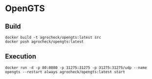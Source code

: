 # OpenGTS


## Build

```
docker build -t agrocheck/opengts:latest src
docker push agrocheck/opengts:latest
```


## Execution

```
docker run -d -p 80:8080 -p 31275:31275 -p 31275:31275/udp --name opengts --restart always agrocheck/opengts:latest start
```
